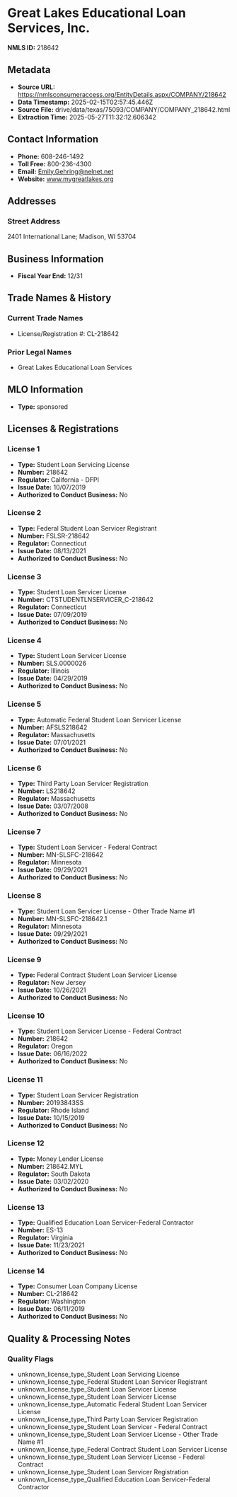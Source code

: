 # Great Lakes Educational Loan Services, Inc.

**NMLS ID:** 218642

## Metadata
- **Source URL:** https://nmlsconsumeraccess.org/EntityDetails.aspx/COMPANY/218642
- **Data Timestamp:** 2025-02-15T02:57:45.446Z
- **Source File:** drive/data/texas/75093/COMPANY/COMPANY_218642.html
- **Extraction Time:** 2025-05-27T11:32:12.606342

## Contact Information
- **Phone:** 608-246-1492
- **Toll Free:** 800-236-4300
- **Email:** Emily.Gehring@nelnet.net
- **Website:** www.mygreatlakes.org

## Addresses
### Street Address
2401 International Lane; Madison, WI 53704

## Business Information
- **Fiscal Year End:** 12/31

## Trade Names & History
### Current Trade Names
- License/Registration #: CL-218642

### Prior Legal Names
- Great Lakes Educational Loan Services

## MLO Information
- **Type:** sponsored

## Licenses & Registrations

### License 1
- **Type:** Student Loan Servicing License
- **Number:** 218642
- **Regulator:** California - DFPI
- **Issue Date:** 10/07/2019
- **Authorized to Conduct Business:** No

### License 2
- **Type:** Federal Student Loan Servicer Registrant
- **Number:** FSLSR-218642
- **Regulator:** Connecticut
- **Issue Date:** 08/13/2021
- **Authorized to Conduct Business:** No

### License 3
- **Type:** Student Loan Servicer License
- **Number:** CTSTUDENTLNSERVICER_C-218642
- **Regulator:** Connecticut
- **Issue Date:** 07/09/2019
- **Authorized to Conduct Business:** No

### License 4
- **Type:** Student Loan Servicer License
- **Number:** SLS.0000026
- **Regulator:** Illinois
- **Issue Date:** 04/29/2019
- **Authorized to Conduct Business:** No

### License 5
- **Type:** Automatic Federal Student Loan Servicer License
- **Number:** AFSLS218642
- **Regulator:** Massachusetts
- **Issue Date:** 07/01/2021
- **Authorized to Conduct Business:** No

### License 6
- **Type:** Third Party Loan Servicer Registration
- **Number:** LS218642
- **Regulator:** Massachusetts
- **Issue Date:** 03/07/2008
- **Authorized to Conduct Business:** No

### License 7
- **Type:** Student Loan Servicer - Federal Contract
- **Number:** MN-SLSFC-218642
- **Regulator:** Minnesota
- **Issue Date:** 09/29/2021
- **Authorized to Conduct Business:** No

### License 8
- **Type:** Student Loan Servicer License - Other Trade Name #1
- **Number:** MN-SLSFC-218642.1
- **Regulator:** Minnesota
- **Issue Date:** 09/29/2021
- **Authorized to Conduct Business:** No

### License 9
- **Type:** Federal Contract Student Loan Servicer License
- **Regulator:** New Jersey
- **Issue Date:** 10/26/2021
- **Authorized to Conduct Business:** No

### License 10
- **Type:** Student Loan Servicer License - Federal Contract
- **Number:** 218642
- **Regulator:** Oregon
- **Issue Date:** 06/16/2022
- **Authorized to Conduct Business:** No

### License 11
- **Type:** Student Loan Servicer Registration
- **Number:** 20193843SS
- **Regulator:** Rhode Island
- **Issue Date:** 10/15/2019
- **Authorized to Conduct Business:** No

### License 12
- **Type:** Money Lender License
- **Number:** 218642.MYL
- **Regulator:** South Dakota
- **Issue Date:** 03/02/2020
- **Authorized to Conduct Business:** No

### License 13
- **Type:** Qualified Education Loan Servicer-Federal Contractor
- **Number:** ES-13
- **Regulator:** Virginia
- **Issue Date:** 11/23/2021
- **Authorized to Conduct Business:** No

### License 14
- **Type:** Consumer Loan Company License
- **Number:** CL-218642
- **Regulator:** Washington
- **Issue Date:** 06/11/2019
- **Authorized to Conduct Business:** No

## Quality & Processing Notes
### Quality Flags
- unknown_license_type_Student Loan Servicing License
- unknown_license_type_Federal Student Loan Servicer Registrant
- unknown_license_type_Student Loan Servicer License
- unknown_license_type_Student Loan Servicer License
- unknown_license_type_Automatic Federal Student Loan Servicer License
- unknown_license_type_Third Party Loan Servicer Registration
- unknown_license_type_Student Loan Servicer - Federal Contract
- unknown_license_type_Student Loan Servicer License - Other Trade Name #1
- unknown_license_type_Federal Contract Student Loan Servicer License
- unknown_license_type_Student Loan Servicer License - Federal Contract
- unknown_license_type_Student Loan Servicer Registration
- unknown_license_type_Qualified Education Loan Servicer-Federal Contractor
